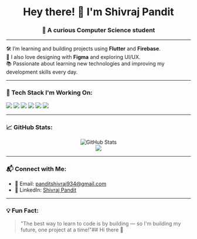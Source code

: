 <h1 align="center">Hey there! 👋 I'm Shivraj Pandit</h1>
<h3 align="center">🚀 A curious Computer Science student </h3>

---

🛠️ I’m learning and building projects using **Flutter** and **Firebase**.  
🎨 I also love designing with **Figma** and exploring UI/UX.  
📚 Passionate about learning new technologies and improving my development skills every day.

---

### 🔧 Tech Stack I'm Working On:
<p align="left">
  <img src="https://img.shields.io/badge/C-00599C?style=for-the-badge&logo=c&logoColor=white" />
  <img src="https://img.shields.io/badge/C++-00599C?style=for-the-badge&logo=c%2B%2B&logoColor=white" />
  <img src="https://img.shields.io/badge/Java-007396?style=for-the-badge&logo=java&logoColor=white" />
  <img src="https://img.shields.io/badge/Flutter-02569B?style=for-the-badge&logo=flutter&logoColor=white" />
  <img src="https://img.shields.io/badge/Firebase-FFCA28?style=for-the-badge&logo=firebase&logoColor=black" />
  <img src="https://img.shields.io/badge/Figma-F24E1E?style=for-the-badge&logo=figma&logoColor=white" />
</p>

---

### 📈 GitHub Stats:
<p align="center">
  <img src="https://github-readme-stats.vercel.app/api?username=kunalkakasahebudhar&show_icons=true&theme=merko" alt="GitHub Stats" />
  <br>
  <img src="https://github-readme-streak-stats.herokuapp.com/?user=kunalkakasahebudhar&theme=merko" />
</p>

---

### 📬 Connect with Me:
- 📧 Email: [panditshivraj934@gmail.com](mailto:kudhar892@gmail.com)
- 💼 LinkedIn: [Shivraj Pandit](https://www.linkedin.com/in/kunal-udhar-99a6ba32b)

---

### 💡 Fun Fact:
> "The best way to learn to code is by building — so I'm building my future, one project at a time!"## Hi there 👋

<!--
**Shivrajpandit/Shivrajpandit** is a ✨ _special_ ✨ repository because its `README.md` (this file) appears on your GitHub profile.

Here are some ideas to get you started:<h1 align="center">Hey there! 👋 I'm Samruddhi Rojekar</h1>

<p align="center">
  🚀 A Passionate Developer | 🧠 Curious Learner | 💜 Flutter Enthusiast
</p>

---

## ✨ About Me

- 🌱 I’m currently learning and building apps using **Flutter** and **Firebase**
- 🌿 Exploring Web Development with **HTML**, **CSS**, and **Java**
- 📚 Always eager to learn new technologies and improve my skills
- 💬 Ask me about **Flutter**, **C++**, or **UI Design**

---

## 🛠️ Skills & Technologies

![C](https://img.shields.io/badge/-C-00599C?style=for-the-badge&logo=c)
![C++](https://img.shields.io/badge/-C++-00599C?style=for-the-badge&logo=c%2B%2B)
![Java](https://img.shields.io/badge/-Java-007396?style=for-the-badge&logo=java)
![HTML](https://img.shields.io/badge/-HTML-E34F26?style=for-the-badge&logo=html5&logoColor=white)
![CSS](https://img.shields.io/badge/-CSS-1572B6?style=for-the-badge&logo=css3)
![Flutter](https://img.shields.io/badge/-Flutter-02569B?style=for-the-badge&logo=flutter)
![Dart](https://img.shields.io/badge/-Dart-0175C2?style=for-the-badge&logo=dart)
![Firebase](https://img.shields.io/badge/-Firebase-FFCA28?style=for-the-badge&logo=firebase)

---

## 📫 Let's Connect

- 📧 Email: [samruddhirojekar1@gmail.com](mailto:samruddhirojekar1@gmail.com)
- 💼 LinkedIn: [Samruddhi Rojekar](https://www.linkedin.com/in/samruddhi-rojekar-759a17330)

---

## 📂 Popular Repositories

<a href="https://github.com/Samruddhirojekar/my-first-repo">
  <img src="https://img.shields.io/badge/-my--first--repo-181717?style=for-the-badge&logo=github" />
</a>
<a href="https://github.com/Samruddhirojekar/my-first-flutter-app">
  <img src="https://img.shields.io/badge/-my--first--flutter--app-02569B?style=for-the-badge&logo=flutter" />
</a>

---


- 🔭 I’m currently working on ...
- 🌱 I’m currently learning ...
- 👯 I’m looking to collaborate on ...
- 🤔 I’m looking for help with ...
- 💬 Ask me about ...
- 📫 How to reach me: ...
- 😄 Pronouns: ...
- ⚡ Fun fact: ...
-->
